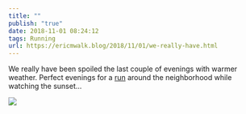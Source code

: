 ```yaml
---
title: ""
publish: "true"
date: 2018-11-01 08:24:12
tags: Running
url: https://ericmwalk.blog/2018/11/01/we-really-have.html
---
```


We really have been spoiled the last couple of evenings with warmer weather. Perfect evenings for a [run](https://www.strava.com/activities/1939273283) around the neighborhood while watching the sunset...

![](https://ericmwalk.blog/uploads/2022/6d8f70d287.jpg)